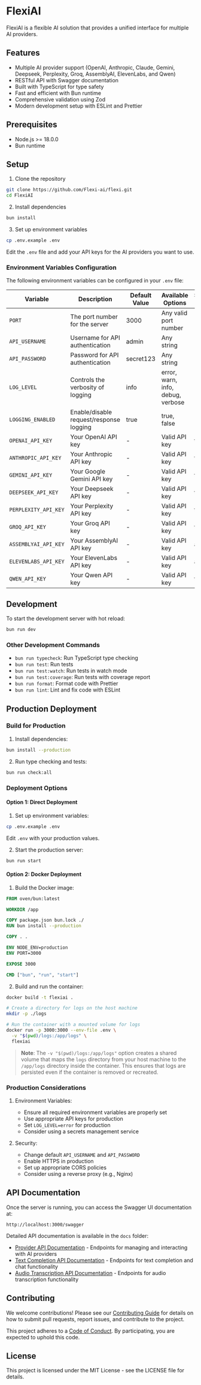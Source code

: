 # FlexiAI

FlexiAI is a flexible AI solution that provides a unified interface for multiple AI providers.

## Features

- Multiple AI provider support (OpenAI, Anthropic, Claude, Gemini, Deepseek, Perplexity, Groq, AssemblyAI, ElevenLabs, and Qwen)
- RESTful API with Swagger documentation
- Built with TypeScript for type safety
- Fast and efficient with Bun runtime
- Comprehensive validation using Zod
- Modern development setup with ESLint and Prettier

## Prerequisites

- Node.js >= 18.0.0
- Bun runtime

## Setup

1. Clone the repository

```bash
git clone https://github.com/Flexi-ai/flexi.git
cd FlexiAI
```

2. Install dependencies

```bash
bun install
```

3. Set up environment variables

```bash
cp .env.example .env
```

Edit the `.env` file and add your API keys for the AI providers you want to use.

### Environment Variables Configuration

The following environment variables can be configured in your `.env` file:

| Variable             | Description                             | Default Value | Available Options                 | Supported Types |
| -------------------- | --------------------------------------- | ------------- | --------------------------------- | --------------- |
| `PORT`               | The port number for the server          | 3000          | Any valid port number             | -               |
| `API_USERNAME`       | Username for API authentication         | admin         | Any string                        | -               |
| `API_PASSWORD`       | Password for API authentication         | secret123     | Any string                        | -               |
| `LOG_LEVEL`          | Controls the verbosity of logging       | info          | error, warn, info, debug, verbose | -               |
| `LOGGING_ENABLED`    | Enable/disable request/response logging | true          | true, false                       | -               |
| `OPENAI_API_KEY`     | Your OpenAI API key                     | -             | Valid API key                     | text, audio     |
| `ANTHROPIC_API_KEY`  | Your Anthropic API key                  | -             | Valid API key                     | text            |
| `GEMINI_API_KEY`     | Your Google Gemini API key              | -             | Valid API key                     | text, audio     |
| `DEEPSEEK_API_KEY`   | Your Deepseek API key                   | -             | Valid API key                     | text            |
| `PERPLEXITY_API_KEY` | Your Perplexity API key                 | -             | Valid API key                     | text            |
| `GROQ_API_KEY`       | Your Groq API key                       | -             | Valid API key                     | text, audio     |
| `ASSEMBLYAI_API_KEY` | Your AssemblyAI API key                 | -             | Valid API key                     | audio           |
| `ELEVENLABS_API_KEY` | Your ElevenLabs API key                 | -             | Valid API key                     | audio           |
| `QWEN_API_KEY`       | Your Qwen API key                       | -             | Valid API key                     | text            |

## Development

To start the development server with hot reload:

```bash
bun run dev
```

### Other Development Commands

- `bun run typecheck`: Run TypeScript type checking
- `bun run test`: Run tests
- `bun run test:watch`: Run tests in watch mode
- `bun run test:coverage`: Run tests with coverage report
- `bun run format`: Format code with Prettier
- `bun run lint`: Lint and fix code with ESLint

## Production Deployment

### Build for Production

1. Install dependencies:

```bash
bun install --production
```

2. Run type checking and tests:

```bash
bun run check:all
```

### Deployment Options

#### Option 1: Direct Deployment

1. Set up environment variables:

```bash
cp .env.example .env
```

Edit `.env` with your production values.

2. Start the production server:

```bash
bun run start
```

#### Option 2: Docker Deployment

1. Build the Docker image:

```dockerfile
FROM oven/bun:latest

WORKDIR /app

COPY package.json bun.lock ./
RUN bun install --production

COPY . .

ENV NODE_ENV=production
ENV PORT=3000

EXPOSE 3000

CMD ["bun", "run", "start"]
```

2. Build and run the container:

```bash
docker build -t flexiai .

# Create a directory for logs on the host machine
mkdir -p ./logs

# Run the container with a mounted volume for logs
docker run -p 3000:3000 --env-file .env \
  -v "$(pwd)/logs:/app/logs" \
  flexiai
```

> **Note**: The `-v "$(pwd)/logs:/app/logs"` option creates a shared volume that maps the `logs` directory from your host machine to the `/app/logs` directory inside the container. This ensures that logs are persisted even if the container is removed or recreated.

### Production Considerations

1. Environment Variables:

   - Ensure all required environment variables are properly set
   - Use appropriate API keys for production
   - Set `LOG_LEVEL=error` for production
   - Consider using a secrets management service

2. Security:

   - Change default `API_USERNAME` and `API_PASSWORD`
   - Enable HTTPS in production
   - Set up appropriate CORS policies
   - Consider using a reverse proxy (e.g., Nginx)

## API Documentation

Once the server is running, you can access the Swagger UI documentation at:

```
http://localhost:3000/swagger
```

Detailed API documentation is available in the `docs` folder:

- [Provider API Documentation](docs/provider.md) - Endpoints for managing and interacting with AI providers
- [Text Completion API Documentation](docs/text-provider.md) - Endpoints for text completion and chat functionality
- [Audio Transcription API Documentation](docs/audio-provider.md) - Endpoints for audio transcription functionality

## Contributing

We welcome contributions! Please see our [Contributing Guide](CONTRIBUTING.md) for details on how to submit pull requests, report issues, and contribute to the project.

This project adheres to a [Code of Conduct](CODE_OF_CONDUCT.md). By participating, you are expected to uphold this code.

## License

This project is licensed under the MIT License - see the LICENSE file for details.
